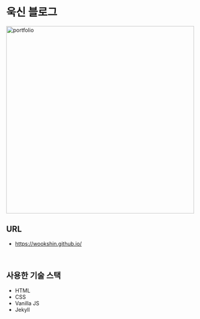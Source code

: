 # 욱신 블로그

<img src="https://wookshin.github.io/Portfolio/imgs/projects/blog.png" width="500px" height="500px" title="portfolio"/>

<br/>

## URL
 - https://wookshin.github.io/

<br/>

## 사용한 기술 스택

- HTML
- CSS
- Vanilla JS
- Jekyll
